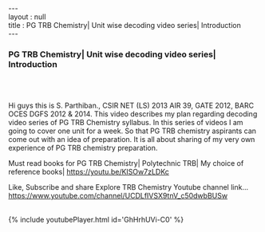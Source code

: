 ---<br>layout : null<br>title : PG TRB Chemistry| Unit wise decoding video series| Introduction<br>---<br><h3>PG TRB Chemistry| Unit wise decoding video series| Introduction</h3><br><br><p>Hi guys this is S. Parthiban., CSIR NET (LS) 2013 AIR 39, GATE 2012, BARC OCES DGFS 2012 & 2014. This video describes my plan regarding decoding video series of PG TRB Chemistry syllabus. In this series of videos I am going to cover one unit for a week. So that PG TRB chemistry aspirants can come out with an idea of preparation. It is all about sharing of my very own experience of PG TRB chemistry preparation.

Must read books for PG TRB Chemistry| Polytechnic TRB| My choice of reference books|
https://youtu.be/KISOw7zLDKc

Like, Subscribe and share Explore TRB Chemistry
Youtube channel link... https://www.youtube.com/channel/UCDLfIVSX9tnV_c50dwbBUSw</p><br>{% include youtubePlayer.html id='GhHrhUVi-C0' %}<br>